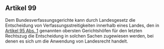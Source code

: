 ## Artikel 99

Dem Bundesverfassungsgerichte kann durch Landesgesetz die Entscheidung von Verfassungsstreitigkeiten innerhalb eines Landes, den in [Artikel 95 Abs. 1](#artikel-95) genannten obersten Gerichtshöfen für den letzten Rechtszug die Entscheidung in solchen Sachen zugewiesen werden, bei denen es sich um die Anwendung von Landesrecht handelt.

